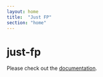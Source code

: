 ```yaml
---
layout: home
title:  "Just FP"
section: "home"
---
```


# just-fp

Please check out the [documentation](docs).

